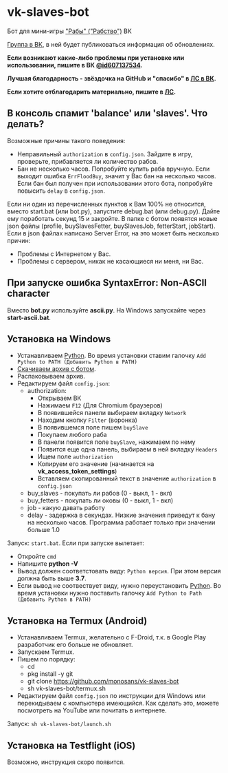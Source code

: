 # vk-slaves-bot

Бот для мини-игры ["Рабы" ("Рабство")](https://vk.com/app7794757) ВК

[Группа в ВК](https://vk.com/club203543653), в ней будет публиковаться информация об обновлениях.

**Если возникают какие-либо проблемы при установке или использовании, пишите в ВК [@id607137534](https://vk.com/id607137534).**

**Лучшая благодарность - звёздочка на GitHub и "спасибо" в [ЛС в ВК](https://vk.com/id607137534).**

**Если хотите отблагодарить материально, пишите в [ЛС](https://vk.com/id607137534).**

## В консоль спамит **'balance'** или **'slaves'**. Что делать?

Возможные причины такого поведения:

- Неправильный `authorization` в `config.json`. Зайдите в игру, проверьте, прибавляется ли количество рабов.
- Бан не несколько часов. Попробуйте купить раба вручную. Если выходит ошибка `ErrFloodBuy`, значит у Вас бан на несколько часов. Если бан был получен при использовании этого бота, попробуйте повысить `delay` в `config.json`.

Если ни один из перечисленных пунктов к Вам 100% не относится, вместо start.bat (или bot.py), запустите debug.bat (или debug.py). Дайте ему поработать секунд 15 и закройте. В папке с ботом появятся новые json файлы (profile, buySlavesFetter, buySlavesJob, fetterStart, jobStart). Если в json файлах написано Server Error, на это может быть несколько причин:

- Проблемы с Интернетом у Вас.
- Проблемы с сервером, никак не касающиеся ни меня, ни Вас.

## При запуске ошибка **SyntaxError: Non-ASCII character**

Вместо **bot.py** используйте **ascii.py**. На Windows запускайте через **start-ascii.bat**.

## Установка на Windows

- Устанавливаем [Python](https://www.python.org/downloads/windows). Во время установки ставим галочку `Add Python to PATH (Добавить Python в PATH)`
- [Скачиваем архив с ботом](https://github.com/monosans/vk-slaves-bot/archive/refs/heads/main.zip).
- Распаковываем архив.
- Редактируем файл `config.json`:
  - authorization:
    - Открываем ВК
    - Нажимаем `F12` (Для Chromium браузеров)
    - В появившейся панели выбираем вкладку `Network`
    - Находим кнопку `Filter` (воронка)
    - В появившемся поле пишем `buySlave`
    - Покупаем любого раба
    - В панели появится поле `buySlave`, нажимаем по нему
    - Появится еще одна панель, выбираем в ней вкладку `Headers`
    - Ищем поле `authorization`
    - Копируем его значение (начинается на **vk_access_token_settings**)
    - Вставляем скопированный текст в значение `authorization` в `config.json`
  - buy_slaves - покупать ли рабов (0 - выкл, 1 - вкл)
  - buy_fetters - покупать ли оковы (0 - выкл, 1 - вкл)
  - job - какую давать работу
  - delay - задержка в секундах. Низкие значения приведут к бану на несколько часов. Программа работает только при значении больше 1.0

Запуск: `start.bat`.
Если при запуске вылетает:

- Откройте `cmd`
- Напишите **python -V**
- Вывод должен соответстовать виду: `Python версия`. При этом версия должна быть выше **3.7**.
- Если вывод не соотвествует виду, нужно переустановить [Python](https://www.python.org/downloads/windows). Во время установки нужно поставить галочку `Add Python to Path (Добавить Python в PATH)`

## Установка на Termux (Android)

- Устанавливаем Termux, желательно с F-Droid, т.к. в Google Play разработчик его больше не обновляет.
- Запускаем Termux.
- Пишем по порядку:
  - cd
  - pkg install -y git
  - git clone https://github.com/monosans/vk-slaves-bot
  - sh vk-slaves-bot/termux.sh
- Редактируем файл `config.json` по инструкции для Windows или перекидываем с компьютера имеющийся. Как сделать это, можете посмотреть на YouTube или почитать в интернете.

Запуск: `sh vk-slaves-bot/launch.sh`

## Установка на Testflight (iOS)

Возможно, инструкция скоро появится.
